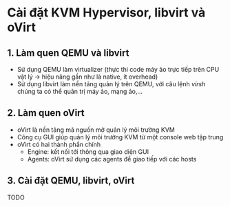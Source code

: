 # Cài đặt KVM Hypervisor, libvirt và oVirt 

## 1. Làm quen QEMU và libvirt 

- Sử dụng QEMU làm virtualizer (thực thi code máy ảo trực tiếp trên CPU vật lý -> hiệu năng gần như là native, ít overhead)
- Sử dụng libvirt làm nền tảng quản lý trên QEMU, với câu lệnh *virsh* chúng ta có thể quản trị máy ảo, mạng ảo,... 

## 2. Làm quen oVirt 

- oVirt là nền tảng mã nguồn mở quản lý môi trường KVM 
- Công cụ GUI giúp quản lý môi trường KVM từ một console web tập trung 
- oVirt có hai thành phần chính 
    - Engine: kết nối tới thông qua giao diện GUI 
    - Agents: oVirt sử dụng các agents để giao tiếp với các hosts 


## 3. Cài đặt QEMU, libvirt, oVirt 
TODO
